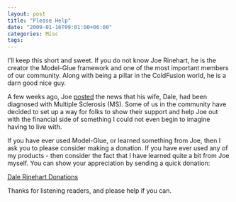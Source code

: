 ```yaml
---
layout: post
title: "Please Help"
date: "2009-01-16T09:01:00+06:00"
categories: Misc 
tags: 
---
```


I'll keep this short and sweet. If you do not know Joe Rinehart, he is the creator the Model-Glue framework and one of the most important members of our community. Along with being a pillar in the ColdFusion world, he is a darn good nice guy. 

A few weeks ago, Joe <a href="http://firemoss.com/post.cfm/my-wife-dale-rinehart-has-ms-and-a-great-attitude">posted</a> the news that his wife, Dale, had been diagnosed with Multiple Sclerosis (MS). Some of us in the community have decided to set up a way for folks to show their support and help Joe out with the financial side of something I could not even begin to imagine having to live with. 

If you have ever used Model-Glue, or learned something from Joe, then I ask you to please consider making a donation. If you have ever used any of my products - then consider the fact that I have learned quite a bit from Joe myself. You can show your appreciation by sending a quick donation:

<a href="http://helpsupportjoeanddale.com/">Dale Rinehart Donations</a>

Thanks for listening readers, and please help if you can.